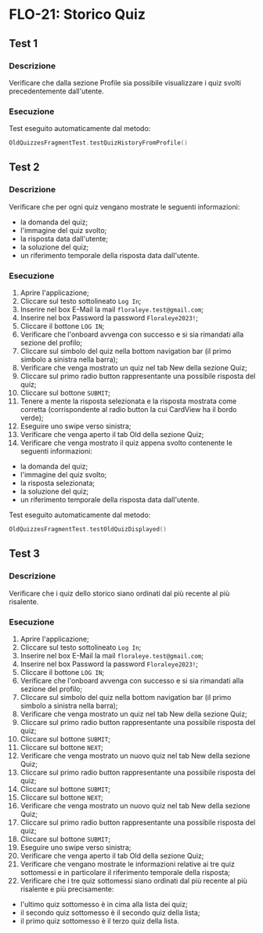 # FLO-21: Storico Quiz

## Test 1

### Descrizione

Verificare che dalla sezione Profile sia possibile visualizzare i quiz svolti precedentemente dall'utente.

### Esecuzione

Test eseguito automaticamente dal metodo:
```kotlin
OldQuizzesFragmentTest.testQuizHistoryFromProfile()
```

## Test 2

### Descrizione

Verificare che per ogni quiz vengano mostrate le seguenti informazioni:
- la domanda del quiz;
- l'immagine del quiz svolto;
- la risposta data dall'utente;
- la soluzione del quiz;
- un riferimento temporale della risposta data dall'utente.

### Esecuzione

1. Aprire l'applicazione;
2. Cliccare sul testo sottolineato `Log In`;
3. Inserire nel box E-Mail la mail `floraleye.test@gmail.com`;
4. Inserire nel box Password la password `Floraleye2023!`;
5. Cliccare il bottone `LOG IN`;
6. Verificare che l'onboard avvenga con successo e si sia rimandati alla sezione del profilo;
7. Cliccare sul simbolo del quiz nella bottom navigation bar (il primo simbolo a sinistra nella barra);
8. Verificare che venga mostrato un quiz nel tab New della sezione Quiz;
9. Cliccare sul primo radio button rappresentante una possibile risposta del quiz;
10. Cliccare sul bottone `SUBMIT`;
11. Tenere a mente la risposta selezionata e la risposta mostrata come corretta (corrispondente al radio button la cui CardView ha il bordo verde);
12. Eseguire uno swipe verso sinistra;
13. Verificare che venga aperto il tab Old della sezione Quiz;
14. Verificare che venga mostrato il quiz appena svolto contenente le seguenti informazioni:
- la domanda del quiz;
- l'immagine del quiz svolto;
- la risposta selezionata;
- la soluzione del quiz;
- un riferimento temporale della risposta data dall'utente.

Test eseguito automaticamente dal metodo:
```kotlin
OldQuizzesFragmentTest.testOldQuizDisplayed()
```

## Test 3

### Descrizione

Verificare che i quiz dello storico siano ordinati dal più recente al più risalente.

### Esecuzione

1. Aprire l'applicazione;
2. Cliccare sul testo sottolineato `Log In`;
3. Inserire nel box E-Mail la mail `floraleye.test@gmail.com`;
4. Inserire nel box Password la password `Floraleye2023!`;
5. Cliccare il bottone `LOG IN`;
6. Verificare che l'onboard avvenga con successo e si sia rimandati alla sezione del profilo;
7. Cliccare sul simbolo del quiz nella bottom navigation bar (il primo simbolo a sinistra nella barra);
8. Verificare che venga mostrato un quiz nel tab New della sezione Quiz;
9. Cliccare sul primo radio button rappresentante una possibile risposta del quiz;
10. Cliccare sul bottone `SUBMIT`;
11. Cliccare sul bottone `NEXT`;
12. Verificare che venga mostrato un nuovo quiz nel tab New della sezione Quiz;
13. Cliccare sul primo radio button rappresentante una possibile risposta del quiz;
14. Cliccare sul bottone `SUBMIT`;
15. Cliccare sul bottone `NEXT`;
16. Verificare che venga mostrato un nuovo quiz nel tab New della sezione Quiz;
17. Cliccare sul primo radio button rappresentante una possibile risposta del quiz;
18. Cliccare sul bottone `SUBMIT`;
19. Eseguire uno swipe verso sinistra;
20. Verificare che venga aperto il tab Old della sezione Quiz;
21. Verificare che vengano mostrate le informazioni relative ai tre quiz sottomessi e in particolare il riferimento temporale della risposta;
22. Verificare che i tre quiz sottomessi siano ordinati dal più recente al più risalente e più precisamente:
- l'ultimo quiz sottomesso è in cima alla lista dei quiz;
- il secondo quiz sottomesso è il secondo quiz della lista;
- il primo quiz sottomesso è il terzo quiz della lista.

